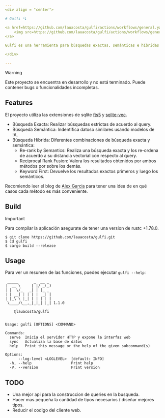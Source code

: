 ```yaml
---
<div align = "center">

# Gulfi 🔍

<a href=https://github.com/lauacosta/gulfi/actions/workflows/general.yaml>
    <img src=https://github.com/lauacosta/gulfi/actions/workflows/general.yaml/badge.svg>
</a>

Gulfi es una herramienta para búsquedas exactas, semánticas e híbridas sobre datos en una base de datos SQLite.

</div>

---
```


> [!WARNING]
> Este proyecto se encuentra en desarrollo y no está terminado. Puede contener bugs o funcionalidades incompletas.

## Features
El proyecto utiliza las extensiones de sqlite [fts5](https://sqlite.org/fts5.html) y [sqlite-vec](https://github.com/asg017/sqlite-vec).

- Búsqueda Exacta: Realizar búsquedas estrictas de acuerdo al query.
- Búsqueda Semántica: Indentifica datoso similares usando modelos de IA.
- Búsqueda Híbrida: Diferentes combinaciones de búsqueda exacta y semántica:
    - Re-rank by Semantics: Realiza una búsqueda exacta y los re-ordena de acuerdo a su distancia vectorial con respecto al query.
    - Reciprocal Rank Fusion: Valora los resultados obtenidos por ambos métodos por sobre los demás.
    - Keyword First: Devuelve los resultados exactos primeros y luego los semánticos.

Recomiendo leer el blog de [Alex Garcia](https://alexgarcia.xyz/blog/2024/sqlite-vec-hybrid-search/index.html#which-should-i-choose) para tener una idea de en qué casos cada método es más conveniente.

## Build
> [!IMPORTANT]
> Para compilar la aplicación asegurate de tener una version de rustc +1.78.0.
```
$ git clone https://github.com/lauacosta/gulfi.git
$ cd gulfi
$ cargo build --release
```

## Usage
Para ver un resumen de las funciones, puedes ejecutar `gulfi --help`:
```
 _____       _  __ _
|  __ \     | |/ _(_)
| |  \/_   _| | |_ _
| | __| | | | |  _| |
| |_\ \ |_| | | | | |
 \____/\__,_|_|_| |_| 1.1.0

    @lauacosta/gulfi


Usage: gulfi [OPTIONS] <COMMAND>

Commands:
  serve  Inicia el servidor HTTP y expone la interfaz web
  sync   Actualiza la base de datos
  help   Print this message or the help of the given subcommand(s)

Options:
      --log-level <LOGLEVEL>  [default: INFO]
  -h, --help                  Print help
  -V, --version               Print version
```

## TODO
- Una mejor api para la construccion de queries en la busqueda.
- Hacer mas pequeña la cantidad de tipos necesarios / diseñar mejores tipos.
- Reducir el codigo del cliente web.
